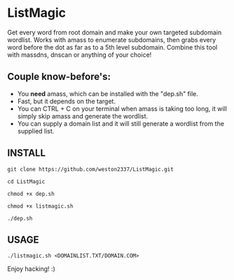# ListMagic
Get every word from root domain and make your own targeted subdomain wordlist. Works with amass to enumerate subdomains, then grabs every word before the dot as far as to a 5th level subdomain. Combine this tool with massdns, dnscan or anything of your choice!

## Couple know-before's:
- You **need** amass, which can be installed with the "dep.sh" file.
- Fast, but it depends on the target.
- You can CTRL + C on your terminal when amass is taking too long, it will simply skip amass and generate the wordlist.
- You can supply a domain list and it will still generate a wordlist from the supplied list.

## INSTALL

```
git clone https://github.com/weston2337/ListMagic.git

cd ListMagic

chmod +x dep.sh

chmod +x listmagic.sh

./dep.sh
```

## USAGE

```
./listmagic.sh <DOMAINLIST.TXT/DOMAIN.COM>
```

Enjoy hacking! :)
